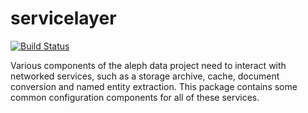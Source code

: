 # servicelayer

[![Build Status](https://travis-ci.org/alephdata/servicelayer.png?branch=master)](https://travis-ci.org/alephdata/servicelayer)

Various components of the aleph data project need to interact with networked
services, such as a storage archive, cache, document conversion and named entity
extraction. This package contains some common configuration components for all
of these services.